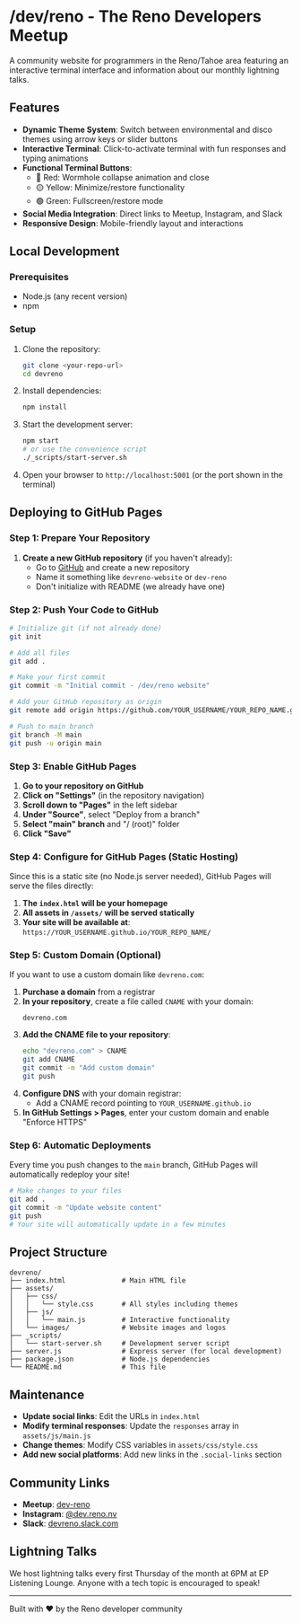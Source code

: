 # /dev/reno - The Reno Developers Meetup

A community website for programmers in the Reno/Tahoe area featuring an interactive terminal interface and information about our monthly lightning talks.

## Features

- **Dynamic Theme System**: Switch between environmental and disco themes using arrow keys or slider buttons
- **Interactive Terminal**: Click-to-activate terminal with fun responses and typing animations
- **Functional Terminal Buttons**: 
  - 🔴 Red: Wormhole collapse animation and close
  - 🟡 Yellow: Minimize/restore functionality
  - 🟢 Green: Fullscreen/restore mode
- **Social Media Integration**: Direct links to Meetup, Instagram, and Slack
- **Responsive Design**: Mobile-friendly layout and interactions

## Local Development

### Prerequisites
- Node.js (any recent version)
- npm

### Setup
1. Clone the repository:
   ```bash
   git clone <your-repo-url>
   cd devreno
   ```

2. Install dependencies:
   ```bash
   npm install
   ```

3. Start the development server:
   ```bash
   npm start
   # or use the convenience script
   ./_scripts/start-server.sh
   ```

4. Open your browser to `http://localhost:5001` (or the port shown in the terminal)

## Deploying to GitHub Pages

### Step 1: Prepare Your Repository
1. **Create a new GitHub repository** (if you haven't already):
   - Go to [GitHub](https://github.com) and create a new repository
   - Name it something like `devreno-website` or `dev-reno`
   - Don't initialize with README (we already have one)

### Step 2: Push Your Code to GitHub
```bash
# Initialize git (if not already done)
git init

# Add all files
git add .

# Make your first commit
git commit -m "Initial commit - /dev/reno website"

# Add your GitHub repository as origin
git remote add origin https://github.com/YOUR_USERNAME/YOUR_REPO_NAME.git

# Push to main branch
git branch -M main
git push -u origin main
```

### Step 3: Enable GitHub Pages
1. **Go to your repository on GitHub**
2. **Click on "Settings"** (in the repository navigation)
3. **Scroll down to "Pages"** in the left sidebar
4. **Under "Source"**, select "Deploy from a branch"
5. **Select "main" branch** and "/ (root)" folder
6. **Click "Save"**

### Step 4: Configure for GitHub Pages (Static Hosting)
Since this is a static site (no Node.js server needed), GitHub Pages will serve the files directly:

1. **The `index.html` will be your homepage**
2. **All assets in `/assets/` will be served statically**
3. **Your site will be available at**: `https://YOUR_USERNAME.github.io/YOUR_REPO_NAME/`

### Step 5: Custom Domain (Optional)
If you want to use a custom domain like `devreno.com`:

1. **Purchase a domain** from a registrar
2. **In your repository**, create a file called `CNAME` with your domain:
   ```
   devreno.com
   ```
3. **Add the CNAME file to your repository**:
   ```bash
   echo "devreno.com" > CNAME
   git add CNAME
   git commit -m "Add custom domain"
   git push
   ```
4. **Configure DNS** with your domain registrar:
   - Add a CNAME record pointing to `YOUR_USERNAME.github.io`
5. **In GitHub Settings > Pages**, enter your custom domain and enable "Enforce HTTPS"

### Step 6: Automatic Deployments
Every time you push changes to the `main` branch, GitHub Pages will automatically redeploy your site!

```bash
# Make changes to your files
git add .
git commit -m "Update website content"
git push
# Your site will automatically update in a few minutes
```

## Project Structure

```
devreno/
├── index.html              # Main HTML file
├── assets/
│   ├── css/
│   │   └── style.css       # All styles including themes
│   ├── js/
│   │   └── main.js         # Interactive functionality
│   └── images/             # Website images and logos
├── _scripts/
│   └── start-server.sh     # Development server script
├── server.js               # Express server (for local development)
├── package.json            # Node.js dependencies
└── README.md               # This file
```

## Maintenance

- **Update social links**: Edit the URLs in `index.html`
- **Modify terminal responses**: Update the `responses` array in `assets/js/main.js`
- **Change themes**: Modify CSS variables in `assets/css/style.css`
- **Add new social platforms**: Add new links in the `.social-links` section

## Community Links

- **Meetup**: [dev-reno](https://www.meetup.com/dev-reno/)
- **Instagram**: [@dev.reno.nv](https://www.instagram.com/dev.reno.nv/)
- **Slack**: [devreno.slack.com](https://devreno.slack.com/)

## Lightning Talks

We host lightning talks every first Thursday of the month at 6PM at EP Listening Lounge. Anyone with a tech topic is encouraged to speak!

---

Built with ❤️ by the Reno developer community